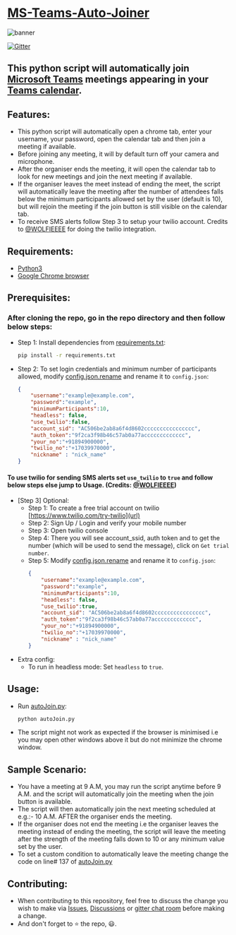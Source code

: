 # [MS-Teams-Auto-Joiner](https://github.com/atharva-lipare/MS-Teams-Auto-Joiner)

![banner](https://i.imgur.com/xtq5Muz.png)

[![Gitter](https://badges.gitter.im/MS-Teams-Auto-Joiner/community.svg)](https://gitter.im/MS-Teams-Auto-Joiner/community?utm_source=badge&utm_medium=badge&utm_campaign=pr-badge)

## This python script will automatically join [Microsoft Teams](https://www.microsoft.com/en-in/microsoft-365/microsoft-teams/group-chat-software) meetings appearing in your [Teams calendar](https://teams.microsoft.com/_#/calendarv2).

## Features:
- This python script will automatically open a chrome tab, enter your username, your password, open the calendar tab and then join a meeting if available.
- Before joining any meeting, it will by default turn off your camera and microphone.
- After the organiser ends the meeting, it will open the calendar tab to look for new meetings and join the next meeting if available.
- If the organiser leaves the meet instead of ending the meet, the script will automatically leave the meeting after the number of attendees falls below the minimum participants allowed set by the user (default is 10), but will rejoin the meeting if the join button is still visible on the calendar tab.
- To receive SMS alerts follow Step 3 to setup your twilio account. Credits to [@WOLFIEEEE](https://github.com/WOLFIEEEE) for doing the twilio integration.

## Requirements:
- [Python3](https://www.python.org/downloads/)
- [Google Chrome browser](https://www.google.com/intl/en_in/chrome/)

## Prerequisites:
### After cloning the repo, go in the repo directory and then follow below steps:
- Step 1:
    Install dependencies from [requirements.txt](requirements.txt):
    ```bash
    pip install -r requirements.txt
    ```

- Step 2:
    To set login credentials and minimum number of participants allowed, modify [config.json.rename](config.json) and rename it to `config.json`:
    ```json
    {
        "username":"example@example.com",
        "password":"example",
        "minimumParticipants":10,
        "headless": false,
        "use_twilio":false,
        "account_sid": "AC506be2ab8a6f4d8602cccccccccccccccc",
        "auth_token":"9f2ca3f98b46c57ab0a77accccccccccccc",
        "your_no":"+91894900000",
        "twilio_no":"+17039970000", 
        "nickname" : "nick_name"
    }
    ```
#### To use twilio for sending SMS alerts set `use_twilio` to `true` and follow below steps else jump to Usage. (Credits: [@WOLFIEEEE](https://github.com/WOLFIEEEE))

- [Step 3] Optional:
    - Step 1:
        To create a free trial account on twilio [https://www.twilio.com/try-twilio](url)
    - Step 2:
        Sign Up / Login and verify your mobile number
    - Step 3:
        Open twilio console 
    - Step 4:
        There you will see account_ssid, auth token and to get the number (which will be used to send the message), click on `Get trial number`.
    - Step 5:
        Modify [config.json.rename](config.json) and rename it to `config.json`:
        ```json
        {
            "username":"example@example.com",
            "password":"example",
            "minimumParticipants":10,
            "headless": false,
            "use_twilio":true,
            "account_sid": "AC506be2ab8a6f4d8602cccccccccccccccc",
            "auth_token":"9f2ca3f98b46c57ab0a77accccccccccccc",
            "your_no":"+91894900000",
            "twilio_no":"+17039970000", 
            "nickname" : "nick_name"
        }
        ```
- Extra config:
    - To run in headless mode:
        Set `headless` to `true`.
## Usage:
-   Run [autoJoin.py](autoJoin.py):
    ```bash
    python autoJoin.py
    ```
- The script might not work as expected if the browser is minimised i.e you may open other windows above it but do not minimize the chrome window.

## Sample Scenario:
- You have a meeting at 9 A.M, you may run the script anytime before 9 A.M. and the script will automatically join the meeting when the join button is available.
- The script will then automatically join the next meeting scheduled at e.g.:- 10 A.M. AFTER the organiser ends the meeting.
- If the organiser does not end the meeting i.e the organiser leaves the meeting instead of ending the meeting, the script will leave the meeting after the strength of the meeting falls down to 10 or any minimum value set by the user.
- To set a custom condition to automatically leave the meeting change the code on line# 137 of [autoJoin.py](autoJoin.py)

## Contributing:
- When contributing to this repository, feel free to discuss the change you wish to make via [Issues](https://github.com/atharva-lipare/MS-Teams-Auto-Joiner/issues), [Discussions](https://github.com/atharva-lipare/MS-Teams-Auto-Joiner/discussions) or [gitter chat room](https://gitter.im/MS-Teams-Auto-Joiner/community?utm_source=share-link&utm_medium=link&utm_campaign=share-link) before making a change.
- And don't forget to ⭐ the repo, 😃.
